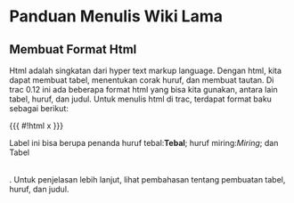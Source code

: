 # Panduan Menulis Wiki Lama
## Membuat Format Html

Html adalah singkatan dari hyper text markup language. Dengan html, kita dapat membuat tabel, menentukan corak huruf, dan membuat tautan. Di trac 0.12 ini ada
beberapa format html yang bisa kita gunakan, antara lain tabel, huruf, dan judul. Untuk menulis html di trac, terdapat format baku sebagai berikut:

{{{
#!html
<label>x</label>
}}}

Label ini bisa berupa penanda huruf tebal:<b>Tebal</b>; huruf miring:<i>Miring</i>; dan <table>Tabel</table>. Untuk penjelasan lebih lanjut, lihat
pembahasan tentang pembuatan tabel, huruf, dan judul.


